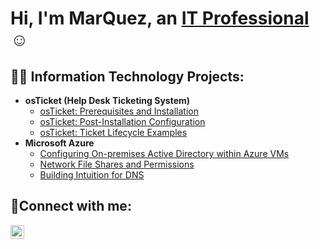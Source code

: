 <h1>Hi, I'm MarQuez, an <a href="https://linkedin.com/in/">IT Professional</a>☺</h1>

<h2>👨‍💻 Information Technology Projects:</h2>

- <b>osTicket (Help Desk Ticketing System)</b>
  - [osTicket: Prerequisites and Installation](https://github.com/QuezBoomin/osticket-prereqs)
  - [osTicket: Post-Installation Configuration](https://github.com/QuezBoomin/osTicketPostConfiguration)
  - [osTicket: Ticket Lifecycle Examples](https://github.com/QuezBoomin/osTicket-LifeCycle-Examples)
- <b>Microsoft Azure</b>
  - [Configuring On-premises Active Directory within Azure VMs](https://github.com/QuezBoomin/Configuring-On-premises-Active-Directory-within-Azure-VMs)
  - [Network File Shares and Permissions](https://github.com/QuezBoomin/Network-File-Shares-and-Permissions)
  - [Building Intuition for DNS](https://github.com/QuezBoomin/Building-Intuition-for-DNS)

<h2>🤳Connect with me:</h2>


[<img align="left" alt="Josh | LinkedIn" width="22px" src="https://cdn.jsdelivr.net/npm/simple-icons@v3/icons/linkedin.svg" />][linkedin]



[linkedin]: https://www.linkedin.com/in/marquezboyd/
